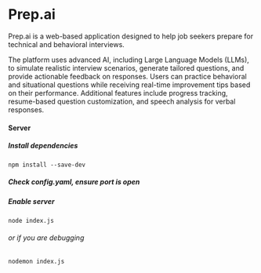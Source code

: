 # Prep.ai

Prep.ai is a web-based application designed to help job seekers prepare for technical and behavioral interviews.

The platform uses advanced AI, including Large Language Models (LLMs), to simulate realistic interview scenarios, generate tailored questions, and provide actionable feedback on responses. Users can practice behavioral and situational questions while receiving real-time improvement tips based on their performance. Additional features include progress tracking, resume-based question customization, and speech analysis for verbal responses.

#### Server

##### Install dependencies

```
npm install --save-dev
```

##### Check config.yaml, ensure port is open

##### Enable server

```
node index.js
```

###### or if you are debugging

```
nodemon index.js
```
